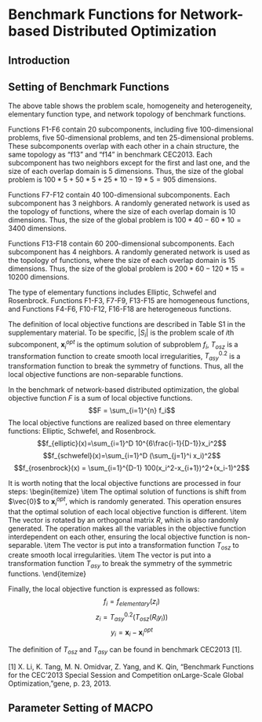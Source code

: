 # Benchmark Functions for Network-based Distributed Optimization

## Introduction

## Setting of Benchmark Functions

The above table shows the problem scale, homogeneity and heterogeneity, elementary function type, and network topology of benchmark functions. 


Functions F1-F6 contain 20 subcomponents, including five 100-dimensional problems, five 50-dimensional problems, and ten 25-dimensional problems. These subcomponents overlap with each other in a chain structure, the same topology as “f13” and “f14” in benchmark CEC2013. Each subcomponent has two neighbors except for the first and last one, and the size of each overlap domain is 5 dimensions. Thus, the size of the global problem is $100*5+50*5+25*10-19*5=905$ dimensions.

Functions F7-F12 contain 40 100-dimensional subcomponents. Each subcomponent has 3 neighbors. A randomly generated network is used as the topology of functions, where the size of each overlap domain is 10 dimensions. Thus, the size of the global problem is $100*40-60*10 =3400$ dimensions.

Functions F13-F18 contain 60 200-dimensional subcomponents. Each subcomponent has 4 neighbors. A randomly generated network is used as the topology of functions, where the size of each overlap domain is 15 dimensions. Thus, the size of the global problem is $200*60-120*15 =10200$ dimensions.

The type of elementary functions includes Elliptic, Schwefel and Rosenbrock. Functions F1-F3, F7-F9, F13-F15 are homogeneous functions, and Functions F4-F6, F10-F12, F16-F18 are heterogeneous functions. 

The definition of local objective functions are described in Table S1 in the supplementary material. To be specific, $|S_i|$ is the problem scale of $i$th subcomponent, $\boldsymbol{x}_i^{opt}$ is the optimum solution of subproblem $f_i$, $T_{osz}$ is a transformation function to create smooth local irregularities, $T_{asy}^{0.2}$ is a transformation function to break the symmetry of functions. Thus, all the local objective functions are non-separable functions. 

In the benchmark of network-based distributed optimization, the global objective function $F$ is a sum of local objective functions.
$$F = \sum_{i=1}^{n} f_i$$
The local objective functions are realized based on three elementary functions: Elliptic, Schwefel, and Rosenbrock.
$$f_{elliptic}(x)=\sum_{i=1}^D 10^{6\frac{i-1}{D-1}}x_i^2$$
$$f_{schwefel}(x)=\sum_{i=1}^D (\sum_{j=1}^i x_i)^2$$
$$f_{rosenbrock}(x) = \sum_{i=1}^{D-1} 100(x_i^2-x_{i+1})^2+(x_i-1)^2$$

It is worth noting that the local objective functions are processed in four steps:
\begin{itemize}
\item The optimal solution of functions is shift from $\vec{0}$ to $\boldsymbol{x}_i^{opt}$, which is randomly generated. This operation ensures that the optimal solution of each local objective function is different. 
\item The vector is rotated by an orthogonal matrix $R$, which is also randomly generated. The operation makes all the variables in the objective function interdependent on each other, ensuring the local objective function is non-separable.
\item The vector is put into a transformation function $T_{osz}$ to create smooth local irregularities. 
\item The vector is put into a transformation function $T_{asy}$ to break the symmetry of the symmetric functions.
\end{itemize}

Finally, the local objective function is expressed as follows:
$$f_i=f_{elementary}(z_i)$$
$$z_i=T_{asy}^{0.2}(T_{osz}(R_iy_i))$$
$$y_i=\boldsymbol{x}_i-\boldsymbol{x}_i^{opt}$$

The definition of $T_{osz}$ and $T_{asy}$ can be found in benchmark CEC2013 [1].

[1] X.  Li,  K.  Tang,  M.  N.  Omidvar,  Z.  Yang,  and  K.  Qin,  “Benchmark  Functions  for  the  CEC’2013  Special  Session  and  Competition  onLarge-Scale Global Optimization,”gene, p. 23, 2013.

## Parameter Setting of MACPO


